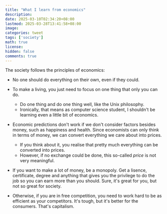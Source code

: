 ```yaml
---
title: "What I learn from economics"
description: 
date: 2025-03-10T02:34:20+08:00
lastmod: 2025-03-28T13:41:58+08:00
image: 
categories: tweet
tags: ['society']
math: true
license: 
hidden: false
comments: true
---
```


The society follows the principles of economics:

- No one should do everything on their own, even if they could.
- To make a living, you just need to focus on one thing that only you can do.
	- Do one thing and do one thing well, like the Unix philosophy.
	- Ironically, that means as computer science student, I shouldn't be learning even a little bit of economics.

- Economic predictions don't work if we don't consider factors besides money, such as  happiness and health. Since economists can only think in terms of money, we can convert everything we care about into prices.
	- If you think about it, you realise that pretty much everything can be converted into prices.
	- However, if no exchange could be done, this so-called *price* is not very meaningful.

- If you want to make a lot of money, be a monopoly. Get a lisence, certificate, degree and anything that gives you the privilege to do the job so you can earn more than you should. Sure, it's great for you, but not so great for society.

- Otherwise, if you are in free competition, you need to work hard to be as efficient as your competitors. It's tough, but it's better for the consumers. That's capitalism.

